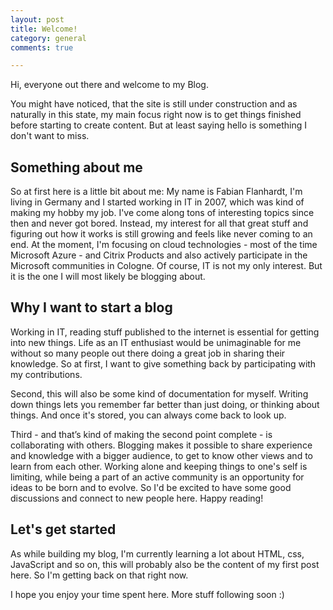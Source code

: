 ```yaml
---
layout: post
title: Welcome!
category: general
comments: true

---
```


Hi, everyone out there and welcome to my Blog.

You might have noticed, that the site is still under construction and as naturally in this state, my main focus right now is to get things finished before starting to create content. But at least saying hello is something I don't want to miss.

## Something about me

So at first here is a little bit about me:
My name is Fabian Flanhardt, I'm living in Germany and I started working in IT in 2007, which was kind of making my hobby my job. I've come along tons of interesting topics since then and never got bored. Instead, my interest for all that great stuff and figuring out how it works is still growing and feels like never coming to an end.
At the moment, I'm focusing on cloud technologies - most of the time Microsoft Azure - and Citrix Products and also actively participate in the Microsoft communities in Cologne.
Of course, IT is not my only interest. But it is the one I will most likely be blogging about.

## Why I want to start a blog

Working in IT, reading stuff published to the internet is essential for getting into new things. Life as an IT enthusiast would be unimaginable for me without so many people out there doing a great job in sharing their knowledge. So at first, I want to give something back by participating with my contributions.

Second, this will also be some kind of documentation for myself. Writing down things lets you remember far better than just doing, or thinking about things. And once it's stored, you can always come back to look up.

Third - and that’s kind of making the second point complete - is collaborating with others. Blogging makes it possible to share experience and knowledge with a bigger audience, to get to know other views and to learn from each other. Working alone and keeping things to one's self is limiting, while being a part of an active community is an opportunity for ideas to be born and to evolve. So I'd be excited to have some good discussions and connect to new people here. Happy reading!

## Let's get started

As while building my blog, I'm currently learning a lot about HTML, css, JavaScript and so on, this will probably also be the content of my first post here. So I'm getting back on that right now.

I hope you enjoy your time spent here.
More stuff following soon :)